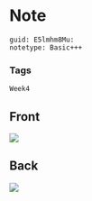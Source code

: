 # Note
```
guid: E5lmhm8Mu:
notetype: Basic+++
```

### Tags
```
Week4
```

## Front
<img src="paste-3597361056fe522562b9c813d5056d4a9822c9fc.jpg">

## Back
<img src="paste-1b7845bed2840880cb92930c4fdb8283a29c1d27.jpg">
